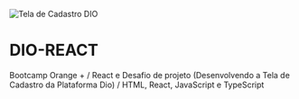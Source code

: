 ![Tela de Cadastro DIO](https://user-images.githubusercontent.com/116196987/205456492-1552cc5e-d02d-4772-a438-e87b245f315c.jpg)
# DIO-REACT

Bootcamp Orange + /
React e Desafio de projeto (Desenvolvendo a Tela de Cadastro da Plataforma Dio) /
HTML, React, JavaScript e TypeScript
